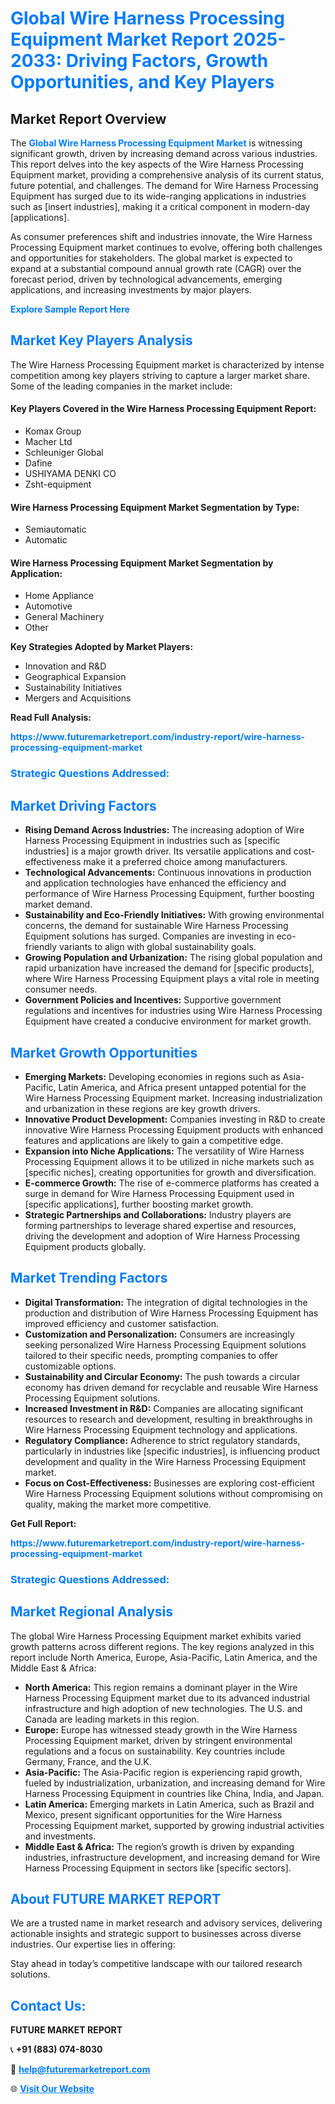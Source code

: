 <h1 style="color: #007BFF;">Global Wire Harness Processing Equipment Market Report 2025-2033: Driving Factors, Growth Opportunities, and Key Players</h1>

<section id="overview">
<h2>Market Report Overview</h2>
<p>The <a href="https://www.futuremarketreport.com/industry-report/wire-harness-processing-equipment-market" style="color: #007BFF; text-decoration: none;"><strong>Global Wire Harness Processing Equipment Market</strong></a> is witnessing significant growth, driven by increasing demand across various industries. This report delves into the key aspects of the Wire Harness Processing Equipment market, providing a comprehensive analysis of its current status, future potential, and challenges. The demand for Wire Harness Processing Equipment has surged due to its wide-ranging applications in industries such as [insert industries], making it a critical component in modern-day [applications].</p>
<p>As consumer preferences shift and industries innovate, the Wire Harness Processing Equipment market continues to evolve, offering both challenges and opportunities for stakeholders. The global market is expected to expand at a substantial compound annual growth rate (CAGR) over the forecast period, driven by technological advancements, emerging applications, and increasing investments by major players.</p>
</section>

<section id="overview">
<p><a href="https://www.futuremarketreport.com/request-sample/reportId=42657" style="color: #007BFF; text-decoration: none;"><strong>Explore Sample Report Here</strong></a></p>
</section>

<section id="key-players">
<h2 style="color: #007BFF;">Market Key Players Analysis</h2>
<p>The Wire Harness Processing Equipment market is characterized by intense competition among key players striving to capture a larger market share. Some of the leading companies in the market include:</p>
<h4>Key Players Covered in the Wire Harness Processing Equipment Report:</h4>
<ul><li>Komax Group</li><li>Macher Ltd</li><li>Schleuniger Global</li><li>Dafine</li><li>USHIYAMA DENKI CO</li><li>Zsht-equipment</li></ul>
<h4>Wire Harness Processing Equipment Market Segmentation by Type:</h4>
<ul><li>Semiautomatic</li><li>Automatic</li></ul>

<h4>Wire Harness Processing Equipment Market Segmentation by Application:</h4>
<ul><li>Home Appliance</li><li>Automotive</li><li>General Machinery</li><li>Other</li></ul>
<p><strong>Key Strategies Adopted by Market Players:</strong></p>
<ul>
<li>Innovation and R&D</li>
<li>Geographical Expansion</li>
<li>Sustainability Initiatives</li>
<li>Mergers and Acquisitions</li>
</ul>
</section>

<section>
<p><strong>Read Full Analysis: </strong></p><a href="https://www.futuremarketreport.com/industry-report/wire-harness-processing-equipment-market" style="color: #007BFF; text-decoration: none;"><strong>https://www.futuremarketreport.com/industry-report/wire-harness-processing-equipment-market</strong></a>
<h3 style="color: #007BFF;">Strategic Questions Addressed:</h3>
</section>

<section id="driving-factors">
<h2 style="color: #007BFF;">Market Driving Factors</h2>
<ul>
<li><strong>Rising Demand Across Industries:</strong> The increasing adoption of Wire Harness Processing Equipment in industries such as [specific industries] is a major growth driver. Its versatile applications and cost-effectiveness make it a preferred choice among manufacturers.</li>
<li><strong>Technological Advancements:</strong> Continuous innovations in production and application technologies have enhanced the efficiency and performance of Wire Harness Processing Equipment, further boosting market demand.</li>
<li><strong>Sustainability and Eco-Friendly Initiatives:</strong> With growing environmental concerns, the demand for sustainable Wire Harness Processing Equipment solutions has surged. Companies are investing in eco-friendly variants to align with global sustainability goals.</li>
<li><strong>Growing Population and Urbanization:</strong> The rising global population and rapid urbanization have increased the demand for [specific products], where Wire Harness Processing Equipment plays a vital role in meeting consumer needs.</li>
<li><strong>Government Policies and Incentives:</strong> Supportive government regulations and incentives for industries using Wire Harness Processing Equipment have created a conducive environment for market growth.</li>
</ul>
</section>

<section id="growth-opportunities">
<h2 style="color: #007BFF;">Market Growth Opportunities</h2>
<ul>
<li><strong>Emerging Markets:</strong> Developing economies in regions such as Asia-Pacific, Latin America, and Africa present untapped potential for the Wire Harness Processing Equipment market. Increasing industrialization and urbanization in these regions are key growth drivers.</li>
<li><strong>Innovative Product Development:</strong> Companies investing in R&D to create innovative Wire Harness Processing Equipment products with enhanced features and applications are likely to gain a competitive edge.</li>
<li><strong>Expansion into Niche Applications:</strong> The versatility of Wire Harness Processing Equipment allows it to be utilized in niche markets such as [specific niches], creating opportunities for growth and diversification.</li>
<li><strong>E-commerce Growth:</strong> The rise of e-commerce platforms has created a surge in demand for Wire Harness Processing Equipment used in [specific applications], further boosting market growth.</li>
<li><strong>Strategic Partnerships and Collaborations:</strong> Industry players are forming partnerships to leverage shared expertise and resources, driving the development and adoption of Wire Harness Processing Equipment products globally.</li>
</ul>
</section>

<section id="trending-factors">
<h2 style="color: #007BFF;">Market Trending Factors</h2>
<ul>
<li><strong>Digital Transformation:</strong> The integration of digital technologies in the production and distribution of Wire Harness Processing Equipment has improved efficiency and customer satisfaction.</li>
<li><strong>Customization and Personalization:</strong> Consumers are increasingly seeking personalized Wire Harness Processing Equipment solutions tailored to their specific needs, prompting companies to offer customizable options.</li>
<li><strong>Sustainability and Circular Economy:</strong> The push towards a circular economy has driven demand for recyclable and reusable Wire Harness Processing Equipment solutions.</li>
<li><strong>Increased Investment in R&D:</strong> Companies are allocating significant resources to research and development, resulting in breakthroughs in Wire Harness Processing Equipment technology and applications.</li>
<li><strong>Regulatory Compliance:</strong> Adherence to strict regulatory standards, particularly in industries like [specific industries], is influencing product development and quality in the Wire Harness Processing Equipment market.</li>
<li><strong>Focus on Cost-Effectiveness:</strong> Businesses are exploring cost-efficient Wire Harness Processing Equipment solutions without compromising on quality, making the market more competitive.</li>
</ul>
</section>

<section>
<p><strong>Get Full Report: </strong></p><a href="https://www.futuremarketreport.com/industry-report/wire-harness-processing-equipment-market" style="color: #007BFF; text-decoration: none;"><strong>https://www.futuremarketreport.com/industry-report/wire-harness-processing-equipment-market</strong></a>
<h3 style="color: #007BFF;">Strategic Questions Addressed:</h3>
</section>


<section id="regional-analysis">
<h2 style="color: #007BFF;">Market Regional Analysis</h2>
<p>The global Wire Harness Processing Equipment market exhibits varied growth patterns across different regions. The key regions analyzed in this report include North America, Europe, Asia-Pacific, Latin America, and the Middle East & Africa:</p>
<ul>
<li><strong>North America:</strong> This region remains a dominant player in the Wire Harness Processing Equipment market due to its advanced industrial infrastructure and high adoption of new technologies. The U.S. and Canada are leading markets in this region.</li>
<li><strong>Europe:</strong> Europe has witnessed steady growth in the Wire Harness Processing Equipment market, driven by stringent environmental regulations and a focus on sustainability. Key countries include Germany, France, and the U.K.</li>
<li><strong>Asia-Pacific:</strong> The Asia-Pacific region is experiencing rapid growth, fueled by industrialization, urbanization, and increasing demand for Wire Harness Processing Equipment in countries like China, India, and Japan.</li>
<li><strong>Latin America:</strong> Emerging markets in Latin America, such as Brazil and Mexico, present significant opportunities for the Wire Harness Processing Equipment market, supported by growing industrial activities and investments.</li>
<li><strong>Middle East & Africa:</strong> The region’s growth is driven by expanding industries, infrastructure development, and increasing demand for Wire Harness Processing Equipment in sectors like [specific sectors].</li>
</ul>
</section>

<footer>
<h2 style="color: #007BFF;">About FUTURE MARKET REPORT</h2>
<p>We are a trusted name in market research and advisory services, delivering actionable insights and strategic support to businesses across diverse industries. Our expertise lies in offering:</p>

<p>Stay ahead in today’s competitive landscape with our tailored research solutions.</p>

<h2 style="color: #007BFF;">Contact Us:</h2>
<p><strong>FUTURE MARKET REPORT</strong></p>
<p>📞 <strong>+91 (883) 074-8030</strong></p>
<p>📧 <strong><a href="mailto:help@futuremarketreport.com" style="color: #007BFF;">help@futuremarketreport.com</a></strong></p>
<p>🌐 <strong><a href="https://www.futuremarketreport.com/" style="color: #007BFF;">Visit Our Website</a></strong></p>
</footer>